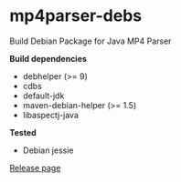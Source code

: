 # mp4parser-debs
Build Debian Package for Java MP4 Parser

**Build dependencies**

- debhelper (>= 9)
- cdbs
- default-jdk
- maven-debian-helper (>= 1.5)
- libaspectj-java

**Tested**

- Debian jessie

[Release page](https://github.com/yadickson/mp4parser-debs/releases)

